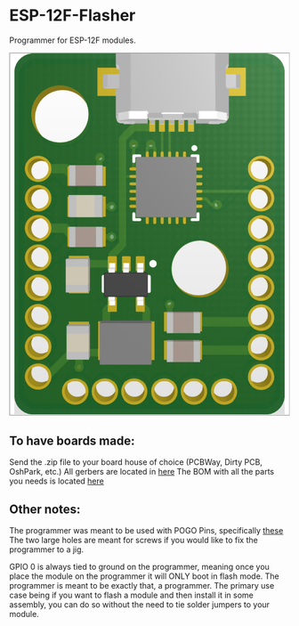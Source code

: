 # ESP-12F-Flasher
Programmer for ESP-12F modules. 

![Alt text](/Pictures/PCB.png?raw=true "PCB")

## To have boards made:
Send the .zip file to your board house of choice (PCBWay, Dirty PCB, OshPark, etc.)
All gerbers are located in [here](/Hardware/Flasher_V1/Project%20Outputs%20for%20Flasher_V1)
The BOM with all the parts you needs is located [here](/Hardware/Flasher_V1/Project%20Outputs%20for%20Flasher_V1/BOM)

## Other notes:
The programmer was meant to be used with POGO Pins, specifically [these](https://www.amazon.com/gp/product/B00BG6JJZY)
The two large holes are meant for screws if you would like to fix the programmer to a jig.

GPIO 0 is always tied to ground on the programmer, meaning once you place the module on the programmer it will ONLY boot in flash mode. The programmer is meant to be exactly that, a programmer. The primary use case being if you want to flash a module and then install it in some assembly, you can do so without the need to tie solder jumpers to your module.
